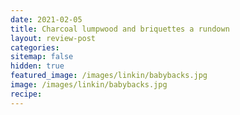 ```yaml
---
date: 2021-02-05
title: Charcoal lumpwood and briquettes a rundown
layout: review-post
categories:
sitemap: false
hidden: true
featured_image: /images/linkin/babybacks.jpg
image: /images/linkin/babybacks.jpg
recipe:
---
```


